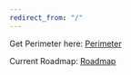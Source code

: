 ```yaml
---
redirect_from: "/"
---
```


Get Perimeter here:
[Perimeter](https://github.com/EM4Volts/Perimeter)

Current Roadmap:
[Roadmap](/roadmap.md)


